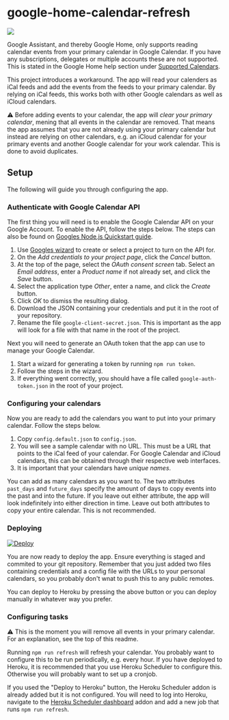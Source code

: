# google-home-calendar-refresh

![](https://raw.githubusercontent.com/simonbs/google-home-calendar-refresh/master/icon.png)

Google Assistant, and thereby Google Home, only supports reading calendar events from your primary calendar in Google Calendar. If you have any subscriptions, delegates or multiple accounts these are not supported. This is stated in the Google Home help section under [Supported Calendars](https://support.google.com/googlehome/answer/7029002?hl=en).

This project introduces a workaround. The app will read your calenders as iCal feeds and add the events from the feeds to your primary calendar. By relying on iCal feeds, this works both with other Google calendars as well as iCloud calendars.

⚠️ Before adding events to your calendar, the app will *clear your primary calendar*, mening that all events in the calendar are removed. That means the app assumes that you are not already using your primary calendar but instead are relying on other calendars, e.g. an iCloud calendar for your primary events and another Google calendar for your work calendar. This is done to avoid duplicates.

## Setup

The following will guide you through configuring the app.

### Authenticate with Google Calendar API

The first thing you will need is to enable the Google Calendar API on your Google Account. To enable the API, follow the steps below. The steps can also be found on [Googles Node.js Quickstart guide](https://developers.google.com/google-apps/calendar/quickstart/nodejs).

1. Use [Googles wizard](https://console.developers.google.com/flows/enableapi?apiid=calendar) to create or select a project to turn on the API for.
2. On the *Add credentials to your project page*, click the *Cancel* button.
3. At the top of the page, select the *OAuth consent screen* tab. Select an *Email address*, enter a *Product name* if not already set, and click the *Save* button.
4. Select the application type *Other*, enter a name, and click the *Create* button.
5. Click *OK* to dismiss the resulting dialog.
6. Download the JSON containing your credentials and put it in the root of your repository.
7. Rename the file `google-client-secret.json`. This is important as the app will look for a file with that name in the root of the project.

Next you will need to generate an OAuth token that the app can use to manage your Google Calendar.

1. Start a wizard for generating a token by running `npm run token`.
2. Follow the steps in the wizard.
3. If everything went correctly, you should have a file called `google-auth-token.json` in the root of your project.

### Configuring your calendars

Now you are ready to add the calendars you want to put into your primary calendar. Follow the steps below.

1. Copy `config.default.json` to `config.json`.
2. You will see a sample calendar with no URL. This must be a URL that points to the iCal feed of your calendar. For Google Calendar and iCloud calendars, this can be obtained through their respective web interfaces.
3. It is important that your calendars have *unique names*.

You can add as many calendars as you want to. The two attributes `past_days` and `future_days` specify the amount of days to copy events into the past and into the future. If you leave out either attribute, the app will look indefinitely into either direction in time. Leave out both attributes to copy your entire calendar. This is not recommended.

### Deploying

[![Deploy](https://www.herokucdn.com/deploy/button.svg)](https://heroku.com/deploy)

You are now ready to deploy the app. Ensure everything is staged and commited to your git repository. Remember that you just added two files containing credentials and a config file with the URLs to your personal calendars, so you probably don't wnat to push this to any public remotes.

You can deploy to Heroku by pressing the above button or you can deploy manually in whatever way you prefer.

### Configuring tasks

⚠️ This is the moment you will remove all events in your primary calendar. For an explanation, see the top of this readme.

Running `npm run refresh` will refresh your calendar. You probably want to configure this to be run periodically, e.g. every hour. If you have deployed to Heroku, it is recommended that you use Heroku Scheduler to configure this. Otherwise you will probably want to set up a cronjob.

If you used the "Deploy to Heroku" button, the Heroku Scheduler addon is already added but it is not configured. You will need to log into Heroku, navigate to the [Heroku Scheduler dashboard](https://scheduler.heroku.com/dashboard) addon and add a new job that runs `npm run refresh`.
